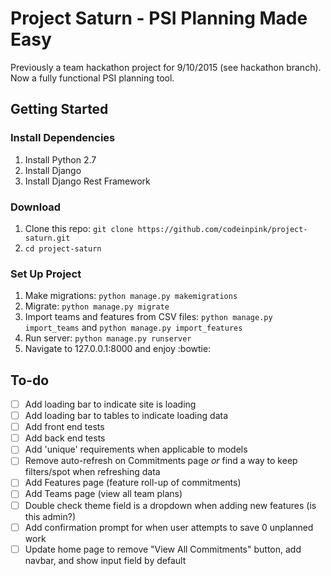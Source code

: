 # Project Saturn - PSI Planning Made Easy

Previously a team hackathon project for 9/10/2015 (see hackathon branch).  Now a fully functional PSI planning tool.


## Getting Started
### Install Dependencies
1. Install Python 2.7
2. Install Django
3. Install Django Rest Framework

### Download
1. Clone this repo: ```git clone https://github.com/codeinpink/project-saturn.git```
2. ```cd project-saturn```
 
### Set Up Project
1. Make migrations: ```python manage.py makemigrations```
2. Migrate: ```python manage.py migrate```
3. Import teams and features from CSV files: ```python manage.py import_teams``` and ```python manage.py import_features```
4. Run server: ```python manage.py runserver```
5. Navigate to 127.0.0.1:8000 and enjoy :bowtie:


## To-do
- [ ] Add loading bar to indicate site is loading
- [ ] Add loading bar to tables to indicate loading data
- [ ] Add front end tests
- [ ] Add back end tests
- [ ] Add 'unique' requirements when applicable to models
- [ ] Remove auto-refresh on Commitments page *or* find a way to keep filters/spot when refreshing data
- [ ] Add Features page (feature roll-up of commitments)
- [ ] Add Teams page (view all team plans)
- [ ] Double check theme field is a dropdown when adding new features (is this admin?)
- [ ] Add confirmation prompt for when user attempts to save 0 unplanned work
- [ ] Update home page to remove "View All Commitments" button, add navbar, and show input field by default
